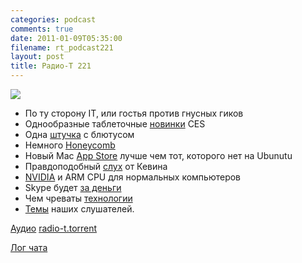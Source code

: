 ```yaml
---
categories: podcast
comments: true
date: 2011-01-09T05:35:00
filename: rt_podcast221
layout: post
title: Радио-Т 221
---
```


![](https://radio-t.com/images/radio-t/rt221.jpg)

- По ту сторону IT, или гостья против гнусных гиков
- Однообразные таблеточные [новинки](http://www.bgr.com/2011/01/07/the-best-of-ces-2011-so-far/) CES
- Одна [штучка](http://www.bgr.com/2011/01/07/hands-on-with-blackberry-playbook-bridge-video/) с блютусом
- Немного [Honeycomb](http://www.bgr.com/2011/01/05/google-releases-android-3-0-honeycomb-video/)
- Новый Mac [App Store](http://www.readwriteweb.com/archives/apples_new_mac_app_store_our_first_impressions.php) лучше чем тот, которого нет на Ubunutu
- Правдоподобный [слух](http://techcrunch.com/2011/01/07/yet-another-kevin-rose-rumor-ipad-2-coming-in-3-4-weeks/) от Кевина
- [NVIDIA](http://www.osnews.com/story/24209/NVIDIA_Announces_ARM_CPU_for_Desktop_Server_HPC) и ARM CPU для нормальных компьютеров
- Skype будет [за деньги](http://techcrunch.com/2011/01/06/skype-adds-group-video-calling-to-enterprise-offering/)
- Чем чреваты [технологии](http://www.switched.com/2011/01/04/technology-physically-addictive-information-deprivation-disorder/)
- [Темы](http://radio-t.com/temi_dlja_vipuskov/temy-dlya-221/) наших слушателей.

[Аудио](http://archive.rucast.net/radio-t/media/rt_podcast221.mp3)
[radio-t.torrent](http://www.radio-t.com/torrents/rt_podcast221.mp3.torrent)

[Лог чата](http://chat.radio-t.com/logs/radio-t-221.html)
<audio src="http://archive.rucast.net/radio-t/media/rt_podcast221.mp3" preload="none"></audio>
